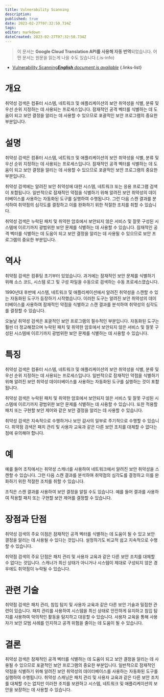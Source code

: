 ```yaml
---
title: Vulnerability Scanning
description: 
published: true
date: 2023-02-27T07:32:50.734Z
tags: 
editor: markdown
dateCreated: 2023-02-27T07:32:50.734Z
---
```


> 이 문서는 **Google Cloud Translation API를 사용해 자동 번역**되었습니다.
어떤 문서는 원문을 읽는게 나을 수도 있습니다.{.is-info}



- [Vulnerability Scanning***English** document is available*](/en/Knowledge-base/Dictionary/vulnerability-scanning)
{.links-list}


# 개요
취약성 검색은 컴퓨터 시스템, 네트워크 및 애플리케이션의 보안 취약성을 식별, 분류 및 우선 순위 지정하는 데 사용되는 프로세스입니다. 잠재적인 공격 벡터를 식별하는 데 도움이 되고 보안 결정을 알리는 데 사용할 수 있으므로 포괄적인 보안 프로그램의 중요한 부분입니다.

# 설명
취약성 검색은 컴퓨터 시스템, 네트워크 및 애플리케이션의 보안 취약성을 식별, 분류 및 우선 순위 지정하는 데 사용되는 프로세스입니다. 잠재적인 공격 벡터를 식별하는 데 도움이 되고 보안 결정을 알리는 데 사용할 수 있으므로 포괄적인 보안 프로그램의 중요한 부분입니다.

취약성 검색에는 알려진 보안 취약성에 대한 시스템, 네트워크 또는 응용 프로그램 검색이 포함됩니다. 일반적으로 잠재적인 약점을 식별하기 위해 알려진 보안 취약성의 데이터베이스를 사용하는 자동화된 도구를 실행하여 수행됩니다. 그런 다음 스캔 결과를 분석하여 취약점의 심각도를 결정하고 이를 완화하기 위한 적절한 조치를 취할 수 있습니다.

취약성 검색은 누락된 패치 및 취약한 암호에서 보안되지 않은 서비스 및 잘못 구성된 시스템에 이르기까지 광범위한 보안 문제를 식별하는 데 사용할 수 있습니다. 잠재적인 공격 벡터를 식별하는 데 도움이 되고 보안 결정을 알리는 데 사용될 수 있으므로 보안 프로그램의 중요한 부분입니다.

# 역사
취약점 검색은 컴퓨팅 초기부터 있었습니다. 과거에는 잠재적인 보안 문제를 식별하기 위해 소스 코드, 시스템 로그 및 구성 파일을 수동으로 검색하는 수동 프로세스였습니다.

1990년대 후반에 시스템, 네트워크 및 애플리케이션에서 알려진 취약성을 스캔할 수 있는 자동화된 도구가 등장하기 시작했습니다. 이러한 도구는 알려진 보안 취약성의 데이터베이스를 사용하여 잠재적인 약점을 식별하고 스캔 결과를 분석하여 취약성의 심각도를 결정할 수 있습니다.

오늘날 취약성 검색은 포괄적인 보안 프로그램의 필수적인 부분입니다. 자동화된 도구는 훨씬 더 정교해졌으며 누락된 패치 및 취약한 암호에서 보안되지 않은 서비스 및 잘못 구성된 시스템에 이르기까지 광범위한 보안 문제를 식별하는 데 사용할 수 있습니다.

# 특징
취약성 검색은 컴퓨터 시스템, 네트워크 및 애플리케이션의 보안 취약성을 식별, 분류 및 우선 순위 지정하는 데 사용되는 프로세스입니다. 일반적으로 잠재적인 약점을 식별하기 위해 알려진 보안 취약성 데이터베이스를 사용하는 자동화된 도구를 실행하는 것이 포함됩니다.

취약성 검색은 누락된 패치 및 취약한 암호에서 보안되지 않은 서비스 및 잘못 구성된 시스템에 이르기까지 광범위한 보안 문제를 식별하는 데 사용할 수 있습니다. 또한 적용할 패치 또는 구현할 보안 제어와 같은 보안 결정을 알리는 데 사용할 수 있습니다.

취약성 검색은 지속적으로 수행하거나 보안 감사의 일부로 주기적으로 수행할 수 있습니다. 취약점 검색은 패치 관리 및 사용자 교육과 같은 다른 보안 조치를 대체할 수 없다는 점에 유의해야 합니다.

# 예
예를 들어 조직에서는 취약성 스캐너를 사용하여 네트워크에서 알려진 보안 취약성을 스캔할 수 있습니다. 그런 다음 스캔 결과를 분석하여 취약점의 심각도를 결정하고 이를 완화하기 위한 적절한 조치를 취할 수 있습니다.

조직은 스캔 결과를 사용하여 보안 결정을 알릴 수도 있습니다. 예를 들어 결과를 사용하여 적용할 패치 또는 구현할 보안 제어를 결정할 수 있습니다.

# 장점과 단점
취약성 검색의 주요 이점은 잠재적인 공격 벡터를 식별하는 데 도움이 될 수 있고 보안 결정을 알리는 데 사용될 수 있다는 것입니다. 설정하기도 비교적 쉽고 지속적으로 수행할 수 있습니다.

취약점 검색의 주요 단점은 패치 관리 및 사용자 교육과 같은 다른 보안 조치를 대체할 수 없다는 것입니다. 스캐너가 최신 상태가 아니거나 시스템이 제대로 구성되지 않은 경우에도 취약점이 누락될 수 있습니다.

# 관련 기술
취약점 검색은 패치 관리, 침입 탐지 및 사용자 교육과 같은 다른 보안 기술과 밀접한 관련이 있습니다. 패치 관리를 사용하여 시스템을 최신 상태로 안전하게 유지하고 침입 탐지를 사용하여 악의적인 활동을 탐지하고 대응할 수 있습니다. 사용자 교육을 통해 사용자가 보안 모범 사례를 인지하고 공격 위험을 줄이는 데 도움이 될 수 있습니다.

# 결론
취약성 검색은 잠재적인 공격 벡터를 식별하는 데 도움이 되고 보안 결정을 알리는 데 사용될 수 있으므로 포괄적인 보안 프로그램의 중요한 부분입니다. 일반적으로 잠재적인 약점을 식별하기 위해 알려진 보안 취약성의 데이터베이스를 사용하는 자동화된 도구를 실행하여 수행됩니다. 취약성 스캐닝은 패치 관리 및 사용자 교육과 같은 다른 보안 조치를 대체할 수는 없지만 이러한 조치를 보완하고 시스템, 네트워크 및 애플리케이션의 보안을 보장하는 데 사용할 수 있습니다.